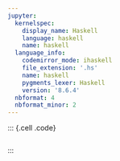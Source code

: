```yaml
---
jupyter:
  kernelspec:
    display_name: Haskell
    language: haskell
    name: haskell
  language_info:
    codemirror_mode: ihaskell
    file_extension: '.hs'
    name: haskell
    pygments_lexer: Haskell
    version: '8.6.4'
  nbformat: 4
  nbformat_minor: 2
---
```


::: {.cell .code}
``` {.haskell}
```
:::
